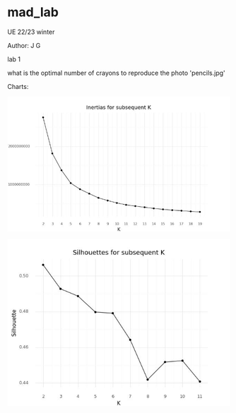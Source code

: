 # mad_lab

UE 22/23 winter

Author: J G

lab 1

what is the optimal number of crayons to reproduce the photo 'pencils.jpg'

Charts:

![Scree plot](scree.jpg)

![Silhouette plot](silhouette.jpg)

